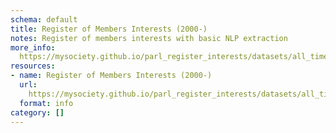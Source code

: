 ```yaml
---
schema: default
title: Register of Members Interests (2000-)
notes: Register of members interests with basic NLP extraction
more_info: 
  https://mysociety.github.io/parl_register_interests/datasets/all_time_register/latest
resources:
- name: Register of Members Interests (2000-)
  url: 
    https://mysociety.github.io/parl_register_interests/datasets/all_time_register/latest
  format: info
category: []
---
```

